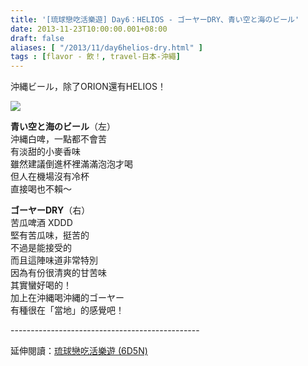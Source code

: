 ```yaml
---
title: '[琉球戀吃活樂遊] Day6：HELIOS - ゴーヤーDRY、青い空と海のビール'
date: 2013-11-23T10:00:00.001+08:00
draft: false
aliases: [ "/2013/11/day6helios-dry.html" ]
tags : [flavor - 飲！, travel-日本-沖繩]
---
```


沖縄ビール，除了ORION還有HELIOS！  

![](/images/okinawa6e.jpg)

**青い空と海のビール**（左）  
沖縄白啤，一點都不會苦  
有淡甜的小麥香味  
雖然建議倒進杯裡滿滿泡泡才喝  
但人在機場沒有冷杯  
直接喝也不賴～  
  
**ゴーヤーDRY**（右）  
苦瓜啤酒 XDDD  
堅有苦瓜味，挺苦的  
不過是能接受的  
而且這陣味道非常特別  
因為有份很清爽的甘苦味  
其實蠻好喝的！  
加上在沖縄喝沖縄的ゴーヤー  
有種很在「當地」的感覺吧！  
  
\-----------------------------------------------  
  
延伸閱讀：[琉球戀吃活樂遊 (6D5N)](https://hidie.net/okinawa6d5n/)
